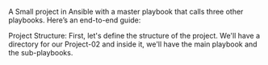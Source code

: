 
A Small project in Ansible with a master playbook that calls three other playbooks. Here’s an end-to-end guide:

Project Structure:
First, let's define the structure of the project. We'll have a directory for our Project-02 and inside it, we'll have the main playbook and the sub-playbooks.


